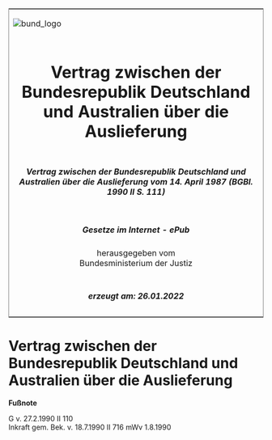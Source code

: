 <span id="DECKBLATT.html"></span>

<table border="0" frame="border" width="100%">

<tr valign="top">

<td align="left">

![bund\_logo](BfJ_2021_Web_de_de.gif)

</td>

<td align="right">

 

</td>

</tr>

<tr align="center" valign="middle">

<td colspan="2">

# Vertrag zwischen der Bundesrepublik Deutschland und Australien über die Auslieferung

</td>

</tr>

<tr align="center" valign="middle">

<td colspan="2">

##### Vertrag zwischen der Bundesrepublik Deutschland und Australien über die Auslieferung vom 14. April 1987 (BGBl. 1990 II S. 111)

</td>

</tr>

<tr align="center" valign="middle">

<td colspan="2">

  
  

##### Gesetze im Internet - ePub  
  
herausgegeben vom  
Bundesministerium der Justiz

</td>

</tr>

<tr align="center" valign="bottom">

<td colspan="2">

  
  

##### erzeugt am: 26.01.2022

</td>

</tr>

</table>

<span id="BJNR201110990.html"></span>

# Vertrag zwischen der Bundesrepublik Deutschland und Australien über die Auslieferung

<div>

  
**Fußnote**

<div class="jnhtml">

<div>

<div class="jurAbsatz">

G v. 27.2.1990 II 110  
Inkraft gem. Bek. v. 18.7.1990 II 716 mWv 1.8.1990

</div>

</div>

</div>

</div>
